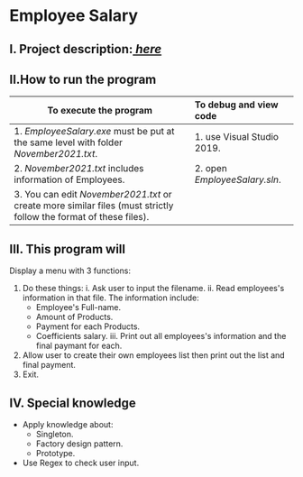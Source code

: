 # Employee Salary
## I. Project description:*[ here](https://tdquang7.notion.site/Project-Emloyee-payment-78ac0241bfea4e07b502020b0c20de86)*
## II.How to run the program
|To execute the program|To debug and view code|
|------------|:---------------|
|1. *EmployeeSalary.exe* must be put at the same level with folder *November2021.txt*.|1. use Visual Studio 2019.|
|2. *November2021.txt* includes information of Employees. |2. open *EmployeeSalary.sln*.|
|3. You can edit *November2021.txt* or create more similar files (must strictly follow the format of these files).|
## III. This program will 
Display a menu with 3 functions:
1. Do these things:
i. Ask user to input the filename.
ii. Read employees's information in that file. The information include:
    - Employee's Full-name.
    - Amount of Products.
    - Payment for each Products.
    - Coefficients salary.
iii. Print out all employees's information and the final paymant for each.
2. Allow user to create their own employees list then print out the list and final payment.
3. Exit.
## IV. Special knowledge
- Apply knowledge about: 
    - Singleton.
    - Factory design pattern.
    - Prototype.
- Use Regex to check user input.
